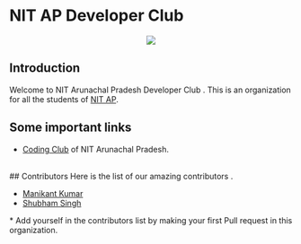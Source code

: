 # NIT AP Developer Club
<p align="center">

<img align="center" src="https://github.com/nit-ap/nit-ap/blob/main/NITAP.png" />

</p>


## Introduction
Welcome to NIT Arunachal Pradesh Developer Club . This is an organization for all the students of <a href="https://www.nitap.ac.in/">NIT AP</a>.
## Some important links 
<ul>
  <li><a href="https://www.nitap.ac.in/quick/CodingClub/home/">Coding Club</a> of NIT Arunachal Pradesh.</li>
</ul>
<br>
## Contributors 
Here is the list of our amazing contributors .
<ul>
  <li><a href="https://github.com/devil-cyber">Manikant Kumar</a></li>
  <li><a href="https://github.com/suubh">Shubham Singh</a></li>
</ul>
* Add yourself in the contributors list by making your first Pull request in this organization. 

